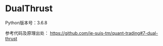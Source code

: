# DualThrust

Python版本号：3.6.8

参考代码及原理出处：
https://github.com/je-suis-tm/quant-trading#7-dual-thrust
